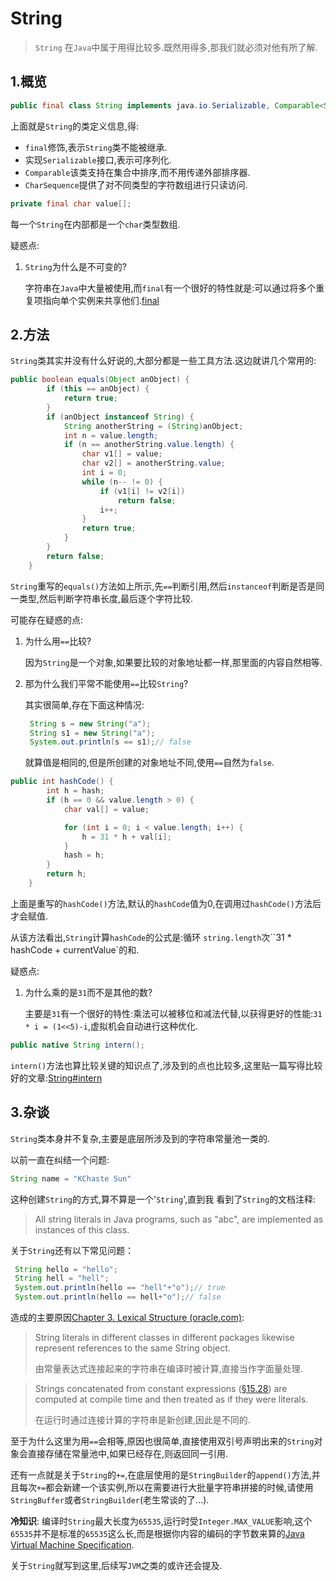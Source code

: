 # String

> `String` 在`Java`中属于用得比较多.既然用得多,那我们就必须对他有所了解.

## 1.概览

```java
public final class String implements java.io.Serializable, Comparable<String>, CharSequence
```

上面就是`String`的类定义信息,得:

- `final`修饰,表示`String`类不能被继承.
- 实现`Serializable`接口,表示可序列化.
- `Comparable`该类支持在集合中排序,而不用传递外部排序器.
- `CharSequence`提供了对不同类型的字符数组进行只读访问.

```java
private final char value[];
```

每一个`String`在内部都是一个`char`类型数组.

疑惑点:

1. `String`为什么是不可变的?

   字符串在`Java`中大量被使用,而`final`有一个很好的特性就是:可以通过将多个重复项指向单个实例来共享他们.[final](https://www.mindprod.com/jgloss/immutable.html)

   

## 2.方法

`String`类其实并没有什么好说的,大部分都是一些工具方法.这边就讲几个常用的:

```java
public boolean equals(Object anObject) {
        if (this == anObject) {
            return true;
        }
        if (anObject instanceof String) {
            String anotherString = (String)anObject;
            int n = value.length;
            if (n == anotherString.value.length) {
                char v1[] = value;
                char v2[] = anotherString.value;
                int i = 0;
                while (n-- != 0) {
                    if (v1[i] != v2[i])
                        return false;
                    i++;
                }
                return true;
            }
        }
        return false;
    }
```

`String`重写的`equals()`方法如上所示,先`==`判断引用,然后`instanceof`判断是否是同一类型,然后判断字符串长度,最后逐个字符比较.

可能存在疑惑的点:

1. 为什么用`==`比较?

   因为`String`是一个对象,如果要比较的对象地址都一样,那里面的内容自然相等.

2. 那为什么我们平常不能使用`==`比较`String`?

   其实很简单,存在下面这种情况:

   ```java
    String s = new String("a");
    String s1 = new String("a");
    System.out.println(s == s1);// false
   ```

   就算值是相同的,但是所创建的对象地址不同,使用`==`自然为`false`.

```java
public int hashCode() {
        int h = hash;
        if (h == 0 && value.length > 0) {
            char val[] = value;

            for (int i = 0; i < value.length; i++) {
                h = 31 * h + val[i];
            }
            hash = h;
        }
        return h;
    }
```

上面是重写的`hashCode()`方法,默认的`hashCode`值为0,在调用过`hashCode()`方法后才会赋值.

从该方法看出,`String`计算`hashCode`的公式是:循环 `string.length`次``31 * hashCode + currentValue`的和.

疑惑点:

1. 为什么乘的是`31`而不是其他的数?

   主要是`31`有一个很好的特性:乘法可以被移位和减法代替,以获得更好的性能:`31 * i = (1<<5)-i`,虚拟机会自动进行这种优化.

```java
public native String intern();
```

`intern()`方法也算比较关键的知识点了,涉及到的点也比较多,这里贴一篇写得比较好的文章:[String#intern](https://tech.meituan.com/2014/03/06/in-depth-understanding-string-intern.html)

## 3.杂谈

`String`类本身并不复杂,主要是底层所涉及到的字符串常量池一类的.

以前一直在纠结一个问题:

```java
String name = "KChaste Sun"
```

这种创建`String`的方式,算不算是一个'`String`',直到我 看到了`String`的文档注释:

>  All string literals in Java programs, such as "abc", are implemented as instances of this class.



关于`String`还有以下常见问题：

```java
 String hello = "hello";
 String hell = "hell";
 System.out.println(hello == "hell"+"o");// true
 System.out.println(hello == hell+"o");// false
```

造成的主要原因[Chapter 3. Lexical Structure (oracle.com)](https://docs.oracle.com/javase/specs/jls/se12/html/jls-3.html#jls-3.10.5):

> String literals in different classes in different packages likewise represent references to the same String object.
>
> 由常量表达式连接起来的字符串在编译时被计算,直接当作字面量处理.



> Strings concatenated from constant expressions ([§15.28](https://docs.oracle.com/javase/specs/jls/se12/html/jls-15.html#jls-15.28)) are computed at compile time and then treated as if they were literals.
>
> 在运行时通过连接计算的字符串是新创建,因此是不同的.

至于为什么这里为用`==`会相等,原因也很简单,直接使用双引号声明出来的`String`对象会直接存储在常量池中,如果已经存在,则返回同一引用.



还有一点就是关于`String`的`+=`,在底层使用的是`StringBuilder`的`append()`方法,并且每次`+=`都会新建一个该实例,所以在需要进行大批量字符串拼接的时候,请使用`StringBuffer`或者`StringBuilder`(老生常谈的了...).



**冷知识**: 编译时`String`最大长度为`65535`,运行时受`Integer.MAX_VALUE`影响,这个`65535`并不是标准的`65535`这么长,而是根据你内容的编码的字节数来算的[Java Virtual Machine Specification](https://docs.oracle.com/javase/specs/jvms/se8/html/jvms-4.html#jvms-4.11).



关于`String`就写到这里,后续写`JVM`之类的或许还会提及.

